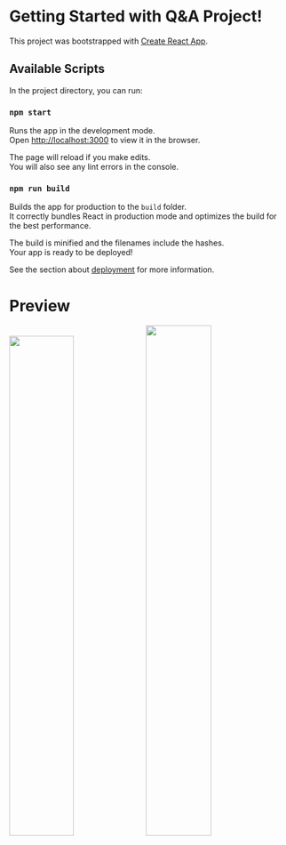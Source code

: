 # Getting Started with Q&A Project!

This project was bootstrapped with [Create React App](https://github.com/facebook/create-react-app).

## Available Scripts

In the project directory, you can run:

### `npm start`

Runs the app in the development mode.\
Open [http://localhost:3000](http://localhost:3000) to view it in the browser.

The page will reload if you make edits.\
You will also see any lint errors in the console.

### `npm run build`

Builds the app for production to the `build` folder.\
It correctly bundles React in production mode and optimizes the build for the best performance.

The build is minified and the filenames include the hashes.\
Your app is ready to be deployed!

See the section about [deployment](https://facebook.github.io/create-react-app/docs/deployment) for more information.

# Preview
<div stlye="display: flex">
<img width="48%" src="https://user-images.githubusercontent.com/45756853/113230228-84e09e80-92d3-11eb-9dd9-62591b1def04.png" />
<img width="48.5%" src="https://user-images.githubusercontent.com/45756853/113231974-40570200-92d7-11eb-9983-b01d3dc5d6a5.gif" />
</div>

